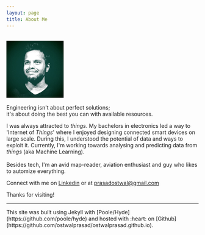 ```yaml
---
layout: page
title: About Me
---
```


<br /> 
<img class="img-circle" src="/public/prasad.jpg" width="150">

<p class="message">
 Engineering isn't about perfect solutions; <br />
 it's about doing the best you can with available resources.
</p>


I was always attracted to *things*. My bachelors in electronics led a way to 'Internet of *Things*' where I enjoyed designing connected smart devices on large scale. 
During this, I understood the potential of data and ways to exploit it.
Currently, I'm working towards analysing and predicting data from *things* (aka Machine Learning).
<br /> 
<br /> 
Besides tech, I'm an avid map-reader, aviation enthusiast and guy who likes to automize everything.

Connect with me on [Linkedin](https://www.linkedin.com/in/ostwalprasad/) or at [prasadostwal@gmail.com](mailto:prasadostwal@gmail.com)

Thanks for visiting!

<hr size="5" width="100%" align="left" color="black">
This site was built using Jekyll with [Poole/Hyde](https://github.com/poole/hyde) and hosted with :heart: on [Github](https://github.com/ostwalprasad/ostwalprasad.github.io). 


